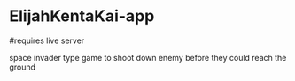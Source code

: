 # ElijahKentaKai-app
#requires live server 

space invader type game to shoot down enemy before they could reach the ground 
